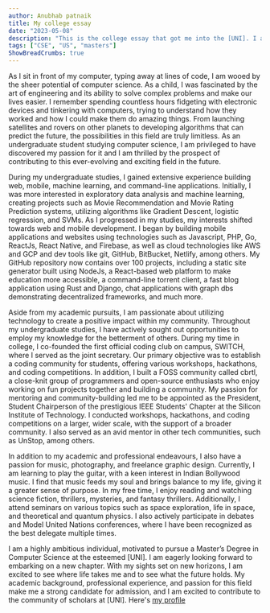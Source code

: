 ```yaml
---
author: Anubhab patnaik
title: My college essay 
date: "2023-05-08"
description: "This is the college essay that got me into the [UNI]. I am sharing this to help others write their essays. I hope this helps :)"
tags: ["CSE", "US", "masters"]
ShowBreadCrumbs: true 
---
```

As I sit in front of my computer, typing away at lines of code, I am wooed by the sheer potential of computer science. As a child, I was fascinated by the art of engineering and its ability to solve complex problems and make our lives easier. I remember spending countless hours fidgeting with electronic devices and tinkering with computers, trying to understand how they worked and how I could make them do amazing things. From launching satellites and rovers on other planets to developing algorithms that can predict the future, the possibilities in this field are truly limitless. As an undergraduate student studying computer science, I am privileged to have discovered my passion for it and I am thrilled by the prospect of contributing to this ever-evolving and exciting field in the future.

During my undergraduate studies, I gained extensive experience building web, mobile, machine learning, and command-line applications. Initially, I was more interested in exploratory data analysis and machine learning, creating projects such as Movie Recommendation and Movie Rating Prediction systems, utilizing algorithms like Gradient Descent, logistic regression, and SVMs. As I progressed in my studies, my interests shifted towards web and mobile development. I began by building mobile applications and websites using technologies such as Javascript, PHP, Go, ReactJs, React Native, and Firebase, as well as cloud technologies like AWS and GCP and dev tools like git, GitHub, BitBucket, Netlify, among others. My GitHub repository now contains over 100 projects, including a static site generator built using NodeJs, a React-based web platform to make education more accessible, a command-line torrent client, a fast blog application using Rust and Django, chat applications with graph dbs demonstrating decentralized frameworks, and much more.

Aside from my academic pursuits, I am passionate about utilizing technology to create a positive impact within my community. Throughout my undergraduate studies, I have actively sought out opportunities to employ my knowledge for the betterment of others. During my time in college, I co-founded the first official coding club on campus, SWITCH, where I served as the joint secretary. Our primary objective was to establish a coding community for students, offering various workshops, hackathons, and coding competitions. In addition, I built a FOSS community called cbrtl, a close-knit group of programmers and open-source enthusiasts who enjoy working on fun projects together and building a community. My passion for mentoring and community-building led me to be appointed as the President, Student Chairperson of the prestigious IEEE Students' Chapter at the Silicon Institute of Technology. I conducted workshops, hackathons, and coding competitions on a larger, wider scale, with the support of a broader community. I also served as an avid mentor in other tech communities, such as UnStop, among others.

In addition to my academic and professional endeavours, I also have a passion for music, photography, and freelance graphic design. Currently, I am learning to play the guitar, with a keen interest in Indian Bollywood music. I find that music feeds my soul and brings balance to my life, giving it a greater sense of purpose. In my free time, I enjoy reading and watching science fiction, thrillers, mysteries, and fantasy thrillers. Additionally, I attend seminars on various topics such as space exploration, life in space, and theoretical and quantum physics. I also actively participate in debates and Model United Nations conferences, where I have been recognized as the best delegate multiple times.

I am a highly ambitious individual, motivated to pursue a Master’s Degree in Computer Science at the esteemed [UNI]. I am eagerly looking forward to embarking on a new chapter. With my sights set on new horizons, I am excited to see where life takes me and to see what the future holds. My academic background, professional experience, and passion for this field make me a strong candidate for admission, and I am excited to contribute to the community of scholars at [UNI]. Here's [my profile](https://anubhavp/dev)
